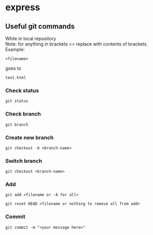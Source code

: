 # express

## Useful git commands

While in local repository <br>
Note: for anything in brackets <> replace with contents of brackets.
Example:
```
<filename>
```
goes to
```
text.html
```

### Check status
```
git status
```
### Check branch
```
git branch
```

### Create new branch
```
git checkout -b <branch-name>
```
### Switch branch
```
git checkout <branch-name>
```

### Add
```
git add <filename or -A for all>
```

```
git reset HEAD <filename or nothing to remove all from add>
```
### Commit
```
git commit -m "<your message here>"
```
